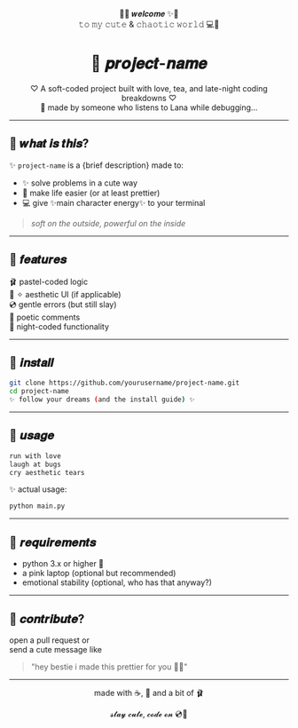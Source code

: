 <div align="center">

🌸✨ 𝒘𝒆𝒍𝒄𝒐𝒎𝒆 ✨🌸  
𝚝𝚘 𝚖𝚢 𝚌𝚞𝚝𝚎 & 𝚌𝚑𝚊𝚘𝚝𝚒𝚌 𝚠𝚘𝚛𝚕𝚍 💻💋

# 💌 𝒑𝒓𝒐𝒋𝒆𝒄𝒕-𝒏𝒂𝒎𝒆

♡ A soft-coded project built with love, tea, and late-night coding breakdowns ♡  
🌷 made by someone who listens to Lana while debugging...

</div>

---

## 🧁 𝒘𝒉𝒂𝒕 𝒊𝒔 𝒕𝒉𝒊𝒔?

✨ `project-name` is a {brief description} made to:
- ✨ solve problems in a cute way
- 🌸 make life easier (or at least prettier)
- 💻 give ✨main character energy✨ to your terminal

> *soft on the outside, powerful on the inside*

---

## 🎀 𝒇𝒆𝒂𝒕𝒖𝒓𝒆𝒔

🩰 pastel-coded logic  
🎀 ✧ aesthetic UI (if applicable)  
💿 gentle errors (but still slay)  
📓 poetic comments  
🌙 night-coded functionality  

---

## 🌸 𝒊𝒏𝒔𝒕𝒂𝒍𝒍

```bash
git clone https://github.com/yourusername/project-name.git
cd project-name
✨ follow your dreams (and the install guide) ✨
```

---

## 💋 𝒖𝒔𝒂𝒈𝒆

```bash
run with love
laugh at bugs
cry aesthetic tears
```

✨ actual usage:

```bash
python main.py
```

---

## 🧠 𝒓𝒆𝒒𝒖𝒊𝒓𝒆𝒎𝒆𝒏𝒕𝒔

- python 3.x or higher 💅  
- a pink laptop (optional but recommended)  
- emotional stability (optional, who has that anyway?)

---

## 💌 𝒄𝒐𝒏𝒕𝒓𝒊𝒃𝒖𝒕𝒆?

open a pull request or  
send a cute message like  
> "hey bestie i made this prettier for you 💌✨"

---

<div align="center">

made with ☕, 🧸 and a bit of 🩰

𝓼𝓽𝓪𝔂 𝓬𝓾𝓽𝓮, 𝓬𝓸𝓭𝓮 𝓸𝓷 💿🌷

</div>
